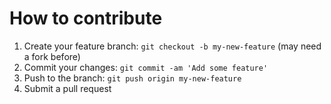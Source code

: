 # How to contribute

1. Create your feature branch: `git checkout -b my-new-feature` (may need a fork before)
2. Commit your changes: `git commit -am 'Add some feature'`
3. Push to the branch: `git push origin my-new-feature`
4. Submit a pull request

